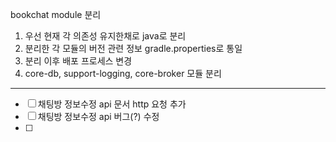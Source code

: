 bookchat module 분리
1. 우선 현재 각 의존성 유지한채로 java로 분리
2. 분리한 각 모듈의 버전 관련 정보 gradle.properties로 통일
3. 분리 이후 배포 프로세스 변경 
4. core-db, support-logging, core-broker 모듈 분리

---

- [ ] 채팅방 정보수정 api 문서 http 요청 추가
- [ ] 채팅방 정보수정 api 버그(?) 수정
- [ ] 